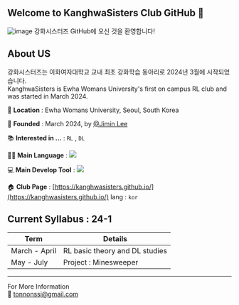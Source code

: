 ## Welcome to KanghwaSisters Club GitHub 👋
![image](https://github.com/user-attachments/assets/21ac6eca-cdf7-4c25-bdde-3633d7aa397c)
강화시스터즈 GitHub에 오신 것을 환영합니다!

## About US
강화시스터즈는 이화여자대학교 교내 최초 강화학습 동아리로 2024년 3월에 시작되었습니다.  
KanghwaSisters is Ewha Womans University's first on campus RL club and was started in March 2024.  

📍 **Location** : Ewha Womans University, Seoul, South Korea  

🏁 **Founded** : March 2024, by [@Jimin Lee](https://github.com/Tonnonssi)  

📚 **Interested in ...** : `RL` , `DL`  

👩‍💻 **Main Language** : <img src="https://img.shields.io/badge/Python-3776AB?style=flat-square&logo=Python&logoColor=white"/>   

💻 **Main Develop Tool** : <img src="https://img.shields.io/badge/Pytorch-EE4C2C?style=flat-square&logo=pytorch&logoColor=white"/>

🏠 **Club Page** : [https://kanghwasisters.github.io/](https://kanghwasisters.github.io/) lang : `kor`   


## Current Syllabus : 24-1
| Term | Details | 
| -- | -- | 
| March - April | RL basic theory and DL studies | 
| May - July | Project : Minesweeper |  


---  
For More Information  
📨 [tonnonssi@gmail.com](tonnonssi@gmail.com)
